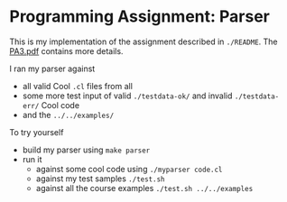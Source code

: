 # Programming Assignment: Parser

This is my implementation of the assignment described in `./README`. The
[PA3.pdf](https://web.stanford.edu/class/cs143/handouts/PA3.pdf) contains more details.

I ran my parser against
* all valid Cool `.cl` files from all
* some more test input of valid `./testdata-ok/` and invalid `./testdata-err/` Cool code
* and the `../../examples/`

To try yourself

* build my parser using `make parser`
* run it
  * against some cool code using `./myparser code.cl`
  * against my test samples `./test.sh`
  * against all the course examples `./test.sh ../../examples`

